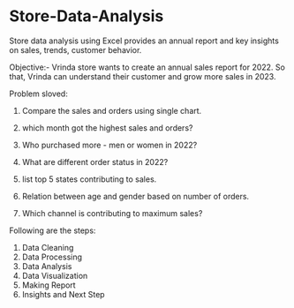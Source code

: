 # Store-Data-Analysis
Store data analysis using Excel provides an annual report and key insights on sales, trends, customer behavior.

Objective:- Vrinda store wants to create an annual sales report for 2022. So that, Vrinda can understand their customer and grow more sales in 2023.

Problem sloved:
1. Compare the sales and orders using single chart.

2. which month got the highest sales and orders?

3. Who purchased more - men or women in 2022?

4. What are different order status in 2022?

5. list top 5 states contributing to sales.

6.  Relation between age and gender based on number of orders.

7.  Which channel is contributing to maximum sales?

Following are the steps:
1. Data Cleaning
2. Data Processing
3. Data Analysis
4. Data Visualization
5. Making Report
6. Insights and Next Step

